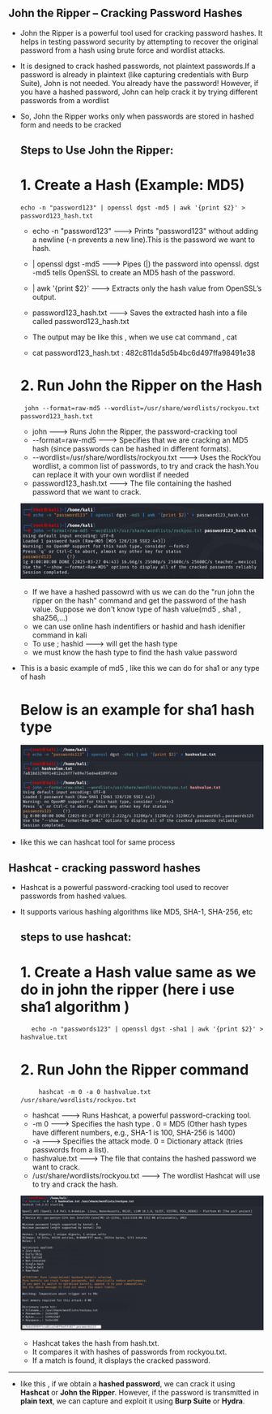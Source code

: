 ## John the Ripper – Cracking Password Hashes

- John the Ripper is a powerful tool used for cracking password hashes. It helps in testing password security by attempting to recover the original password from a hash using brute force and wordlist attacks.
- It  is designed to crack hashed passwords, not plaintext passwords.If a password is already in plaintext (like capturing credentials with Burp Suite), John is not needed. You already have the password!
  However, if you have a hashed password, John can help crack it by trying different passwords from a wordlist
- So, John the Ripper works only when passwords are stored in hashed form and needs to be cracked

   ## Steps to Use John the Ripper:
  
   # 1.  Create a Hash (Example: MD5)
     
      echo -n "password123" | openssl dgst -md5 | awk '{print $2}' > password123_hash.txt

  -  echo -n "password123" --->  Prints "password123" without adding a newline (-n prevents a new line).This is the password we want to hash.
  -  | openssl dgst -md5   --->  Pipes (|) the password into openssl. dgst -md5 tells OpenSSL to create an MD5 hash of the password.
  -  | awk '{print $2}'    --->  Extracts only the hash value from OpenSSL’s output.
  -  password123_hash.txt  --->  Saves the extracted hash into a file called password123_hash.txt

  -  The output may be like this , when we use cat command , cat <filename>
  -  cat password123_hash.txt   : 482c811da5d5b4bc6d497ffa98491e38


   #  2. Run John the Ripper on the Hash

       john --format=raw-md5 --wordlist=/usr/share/wordlists/rockyou.txt password123_hash.txt

  - john ---> Runs John the Ripper, the password-cracking tool
  - --format=raw-md5 ---> Specifies that we are cracking an MD5 hash (since passwords can be hashed in different formats).
  - --wordlist=/usr/share/wordlists/rockyou.txt ---> Uses the RockYou wordlist, a common list of passwords, to try and crack the hash.You can replace it with your own wordlist if needed
  - password123_hash.txt ---> The file containing the hashed password that we want to crack.

   ![](https://github.com/deepthiii33/futureintern_projects/blob/main/task3/screenshots/john_ripper_md5.png)


  - If we have a hashed passowrd with us we can do the  "run john the ripper on the hash" command and get the password of the hash value. Suppose we don't know type of hash value(md5 , sha1 , sha256,...)
  -  we can use online hash indentifiers or hashid and hash idenifier command in kali 
  - To use ;  hashid <hashvalue> --->  will get the hash type
  - we must know the hash type to find the hash value password
 - This is a basic example of md5 , like this we can do for sha1 or any type of hash

   # Below is an example for sha1 hash type

      ![](https://github.com/deepthiii33/futureintern_projects/blob/main/task3/screenshots/john_sha1.png)

  - like this we can hashcat tool for same process

## Hashcat - cracking password hashes

- Hashcat is a powerful password-cracking tool used to recover passwords from hashed values.
- It supports various hashing algorithms like MD5, SHA-1, SHA-256, etc

   ## steps to use hashcat:
  
     # 1. Create a Hash value same as we do in john the ripper (here i use sha1 algorithm )
         echo -n "passwords123" | openssl dgst -sha1 | awk '{print $2}' > hashvalue.txt

     # 2. Run John the Ripper command
           hashcat -m 0 -a 0 hashvalue.txt /usr/share/wordlists/rockyou.txt

    - hashcat ---> Runs Hashcat, a powerful password-cracking tool.
    - -m 0 ---> Specifies the hash type .  0 = MD5 (Other hash types have different numbers, e.g., SHA-1 is 100, SHA-256 is 1400)
    - -a  ---> Specifies the attack mode. 0 = Dictionary attack (tries passwords from a list).
    - hashvalue.txt ---> The file that contains the hashed password we want to crack.
    - /usr/share/wordlists/rockyou.txt ---> The wordlist Hashcat will use to try and crack the hash.
 
  ![](https://github.com/deepthiii33/futureintern_projects/blob/main/task3/screenshots/hashcat.png)

  * Hashcat takes the hash from hash.txt.
  * It compares it with hashes of passwords from rockyou.txt.
  * If a match is found, it displays the cracked password.

 ---------   

 * like this , if we obtain a **hashed password**, we can crack it using **Hashcat** or **John the Ripper**. However, if the password is transmitted in **plain text**, we can capture and exploit it using **Burp Suite** or **Hydra**.


  






  
  

    
      
   

  











